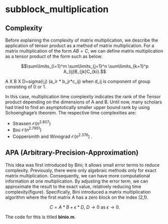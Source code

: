 # subblock_multiplication

## Complexity

Before explaining the complexity of matrix multiplication, we describe the application of tensor product as a method of matrix multiplication. For a matrix multiplication of the form $AB=C$, we can define matrix multiplication as a tensor product of the form such as below:

$$\sum\limits_{i=1}^m \sum\limits_{j=1}^n \sum\limits_{k=1}^p A_{ij}B_{jk}C_{ki}.$$

A X B X D=sigma(i,j) (a_ir * b_jr*c_ij) when d_ij is component of group consisting of 0 or 1. 

In this case, multiplication time complexity indicates the rank of the Tensor product depending on the dimensions of A and B. Until now, many scholars had tried to find an asymptotically  smaller upper bound rank by using Schoenghage’s theorem. The respective time complexities are:
 - Strassen $\mathcal{O}(n^{2.807})$
 - Bini $\mathcal{O}(n^{2.7951})$
 - Coppersmith and Winograd $\mathcal{O}(n^{2.376})$ .


## APA (Arbitrary-Precision-Approximation)
This idea was first introduced by Bini; it allows small error terms to reduce complexity. Previously, there were only algebraic methods only for exact matrix multiplication. Consequently, we can have more computational information at one multiplication. By adjusting the error term, we can approximate the result to the exact value, relatively reducing time complexity(figure). Specifically, Bini introduced a matrix multiplication algorithm where the first matrix A has a zero block on the index (2,1). 

$$ C=A*B + \epsilon*D,\ D \rightarrow 0\ \mathrm{as}\ \epsilon \rightarrow 0. $$

The code for this is titled **binio.m**.
